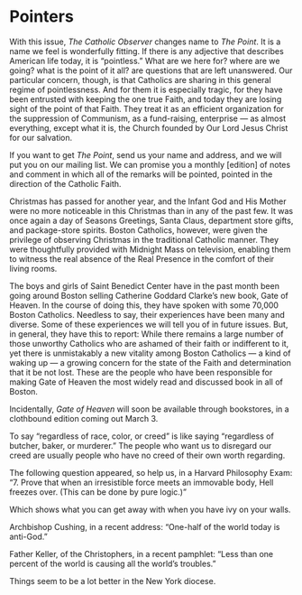 # Pointers

With this issue, *The Catholic Observer* changes name to *The Point*. It is a name we feel is wonderfully fitting. If there is any adjective that describes American life today, it is “pointless.” What are we here for? where are we going? what is the point of it all? are questions that are left unanswered. Our particular concern, though, is that Catholics are sharing in this general regime of pointlessness. And for them it is especially tragic, for they have been entrusted with keeping the one true Faith, and today they are losing sight of the point of that Faith. They treat it as an efficient organization for the suppression of Communism, as a fund-raising, enterprise — as almost everything, except what it is, the Church founded by Our Lord Jesus Christ for our salvation.

If you want to get *The Point*, send us your name and address, and we will put you on our mailing list. We can promise you a monthly [edition] of notes and comment in which all of the remarks will be pointed, pointed in the direction of the Catholic Faith.

Christmas has passed for another year, and the Infant God and His Mother were no more noticeable in this Christmas than in any of the past few. It was once again a day of Seasons Greetings, Santa Claus, department store gifts, and package-store spirits. Boston Catholics, however, were given the privilege of observing Christmas in the traditional Catholic manner. They were thoughtfully provided with Midnight Mass on television, enabling them to witness the real absence of the Real Presence in the comfort of their living rooms.

The boys and girls of Saint Benedict Center have in the past month been going around Boston selling Catherine Goddard Clarke’s new book, Gate of Heaven. In the course of doing this, they have spoken with some 70,000 Boston Catholics. Needless to say, their experiences have been many and diverse. Some of these experiences we will tell you of in future issues. But, in general, they have this to report: While there remains a large number of those unworthy Catholics who are ashamed of their faith or indifferent to it, yet there is unmistakably a new vitality among Boston Catholics — a kind of waking up — a growing concern for the state of the Faith and determination that it be not lost. These are the people who have been responsible for making Gate of Heaven the most widely read and discussed book in all of Boston.

Incidentally, *Gate of Heaven* will soon be available through bookstores, in a clothbound edition coming out March 3.

To say “regardless of race, color, or creed” is like saying “regardless of butcher, baker, or murderer.” The people who want us to disregard our creed are usually people who have no creed of their own worth regarding.

The following question appeared, so help us, in a Harvard Philosophy Exam: “7. Prove that when an irresistible force meets an immovable body, Hell freezes over. (This can be done by pure logic.)”

Which shows what you can get away with when you have ivy on your walls.

Archbishop Cushing, in a recent address: “One-half of the world today is anti-God.”

Father Keller, of the Christophers, in a recent pamphlet: “Less than one percent of the world is causing all the world’s troubles.”

Things seem to be a lot better in the New York diocese.
